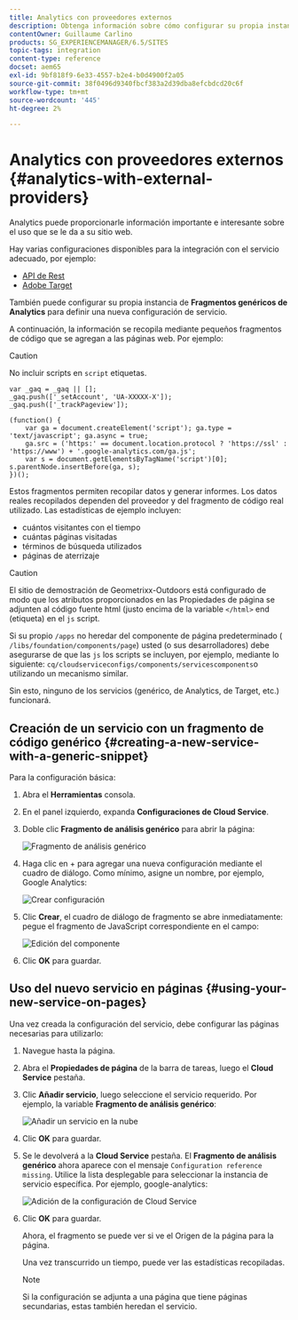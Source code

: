 ```yaml
---
title: Analytics con proveedores externos
description: Obtenga información sobre cómo configurar su propia instancia de fragmentos de Analytics genéricos para definir una nueva configuración de servicio.
contentOwner: Guillaume Carlino
products: SG_EXPERIENCEMANAGER/6.5/SITES
topic-tags: integration
content-type: reference
docset: aem65
exl-id: 9bf818f9-6e33-4557-b2e4-b0d4900f2a05
source-git-commit: 38f0496d9340fbcf383a2d39dba8efcbdcd20c6f
workflow-type: tm+mt
source-wordcount: '445'
ht-degree: 2%

---
```



# Analytics con proveedores externos {#analytics-with-external-providers}

Analytics puede proporcionarle información importante e interesante sobre el uso que se le da a su sitio web.

Hay varias configuraciones disponibles para la integración con el servicio adecuado, por ejemplo:

* [API de Rest](/help/sites-administering/adobeanalytics.md)
* [Adobe Target](/help/sites-administering/target.md)

También puede configurar su propia instancia de **Fragmentos genéricos de Analytics** para definir una nueva configuración de servicio.

A continuación, la información se recopila mediante pequeños fragmentos de código que se agregan a las páginas web. Por ejemplo:

>[!CAUTION]
>
>No incluir scripts en `script` etiquetas.

```
var _gaq = _gaq || [];
_gaq.push(['_setAccount', 'UA-XXXXX-X']);
_gaq.push(['_trackPageview']);

(function() {
    var ga = document.createElement('script'); ga.type = 'text/javascript'; ga.async = true;
    ga.src = ('https:' == document.location.protocol ? 'https://ssl' : 'https://www') + '.google-analytics.com/ga.js';
    var s = document.getElementsByTagName('script')[0]; s.parentNode.insertBefore(ga, s);
})();
```

Estos fragmentos permiten recopilar datos y generar informes. Los datos reales recopilados dependen del proveedor y del fragmento de código real utilizado. Las estadísticas de ejemplo incluyen:

* cuántos visitantes con el tiempo
* cuántas páginas visitadas
* términos de búsqueda utilizados
* páginas de aterrizaje

>[!CAUTION]
>
>El sitio de demostración de Geometrixx-Outdoors está configurado de modo que los atributos proporcionados en las Propiedades de página se adjunten al código fuente html (justo encima de la variable `</html>` end (etiqueta) en el `js` script.
>
>Si su propio `/apps` no heredar del componente de página predeterminado ( `/libs/foundation/components/page`) usted (o sus desarrolladores) debe asegurarse de que las `js` los scripts se incluyen, por ejemplo, mediante lo siguiente: `cq/cloudserviceconfigs/components/servicescomponents`o utilizando un mecanismo similar.
>
>Sin esto, ninguno de los servicios (genérico, de Analytics, de Target, etc.) funcionará.

## Creación de un servicio con un fragmento de código genérico {#creating-a-new-service-with-a-generic-snippet}

Para la configuración básica:

1. Abra el **Herramientas** consola.
1. En el panel izquierdo, expanda **Configuraciones de Cloud Service**.
1. Doble clic **Fragmento de análisis genérico** para abrir la página:

   ![Fragmento de análisis genérico](assets/analytics_genericoverview.png)

1. Haga clic en + para agregar una nueva configuración mediante el cuadro de diálogo. Como mínimo, asigne un nombre, por ejemplo, Google Analytics:

   ![Crear configuración](assets/analytics_addconfig.png)

1. Clic **Crear**, el cuadro de diálogo de fragmento se abre inmediatamente: pegue el fragmento de JavaScript correspondiente en el campo:

   ![Edición del componente](assets/analytics_snippet.png)

1. Clic **OK** para guardar.

## Uso del nuevo servicio en páginas {#using-your-new-service-on-pages}

Una vez creada la configuración del servicio, debe configurar las páginas necesarias para utilizarlo:

1. Navegue hasta la página.
1. Abra el **Propiedades de página** de la barra de tareas, luego el **Cloud Service** pestaña.
1. Clic **Añadir servicio**, luego seleccione el servicio requerido. Por ejemplo, la variable **Fragmento de análisis genérico**:

   ![Añadir un servicio en la nube](assets/analytics_selectservice.png)

1. Clic **OK** para guardar.
1. Se le devolverá a la **Cloud Service** pestaña. El **Fragmento de análisis genérico** ahora aparece con el mensaje `Configuration reference missing`. Utilice la lista desplegable para seleccionar la instancia de servicio específica. Por ejemplo, google-analytics:

   ![Adición de la configuración de Cloud Service](assets/analytics_selectspecificservice.png)

1. Clic **OK** para guardar.

   Ahora, el fragmento se puede ver si ve el Origen de la página para la página.

   Una vez transcurrido un tiempo, puede ver las estadísticas recopiladas.

   >[!NOTE]
   >
   >Si la configuración se adjunta a una página que tiene páginas secundarias, estas también heredan el servicio.
